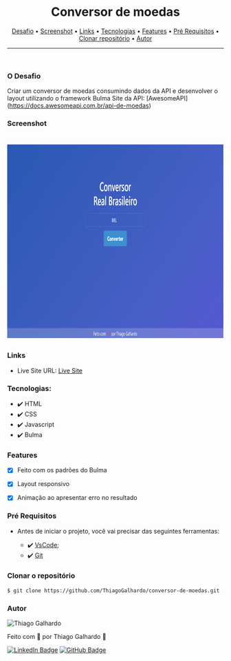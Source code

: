 <h1 align="center">Conversor de moedas</h1>

<p align="center">
 <a href="#desafio">Desafio</a> •
 <a href="#screenshot">Screenshot</a> •
 <a href="#links">Links</a> •
 <a href="#tecnologias">Tecnologias</a> •
 <a href="#features">Features</a> •
 <a href="#pré-requisitos">Pré Requisitos</a> •
 <a href="#clonar-o-repositório">Clonar repositório</a> •
 <a href="#autor">Autor</a>
</p>

---

<br>

### O Desafio

Criar um conversor de moedas consumindo dados da API e desenvolver o layout utilizando o framework Bulma 
Site da API: [AwesomeAPI] (https://docs.awesomeapi.com.br/api-de-moedas)

### Screenshot

<h1 align="center">
<img alt="conversor de moedas" title="Screenshot" src="screenshot-conversor-moedas.png" height="450" />
</h1>

### Links

- Live Site URL: [Live Site](https://thiagogalhardo.github.io/conversor-de-moedas/)

### Tecnologias:

- ✔️ HTML
- ✔️ CSS
- ✔️ Javascript
- ✔️ Bulma

### Features

- [x] Feito com os padrões do Bulma
- [x] Layout responsivo
- [x] Animação ao apresentar erro no resultado


### Pré Requisitos

- Antes de iniciar o projeto, você vai precisar das seguintes ferramentas: 

    - ✔️ [VsCode](https://code.visualstudio.com/download);
    - ✔️ [Git](https://git-scm.com/)

### Clonar o repositório
```bash
$ git clone https://github.com/ThiagoGalhardo/conversor-de-moedas.git
```

### Autor

<img alt="Thiago Galhardo" title="Thiago Galhardo" src="https://avatars.githubusercontent.com/u/70352885?v=4" height="100" width="100" />

Feito com 💜 por Thiago Galhardo 👋

[![LinkedIn Badge](https://img.shields.io/badge/-Thiago_Galhardo-blue?style=flat-square&logo=Linkedin&logoColor=white&link=https://www.linkedin.com/in/thgalhardo/)](https://www.linkedin.com/in/thgalhardo/)
[![GitHub Badge](https://img.shields.io/badge/-Thiago_Galhardo-gray?style=flat-square&logo=GitHub&logoColor=white&link=https://github.com/ThiagoGalhardo/)](https://github.com/thiagogalhardo/)

